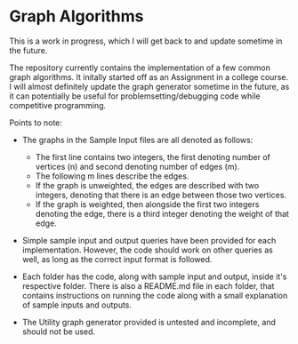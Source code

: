 # Graph Algorithms

This is a work in progress, which I will get back to and update sometime in the future.

The repository currently contains the implementation of a few common graph algorithms. It initally started off as an Assignment in a college course.
I will almost definitely update the graph generator sometime in the future, as it can potentially be useful for problemsetting/debugging code while competitive programming.

Points to note:

- The graphs in the Sample Input files are all denoted as follows:
    - The first line contains two integers, the first denoting number of vertices (n) and second denoting number of edges (m).
    - The following m lines describe the edges.
    - If the graph is unweighted, the edges are described with two integers, denoting that there is an edge between those two vertices.
    - If the graph is weighted, then alongside the first two integers denoting the edge, there is a third integer denoting the weight of that edge.

- Simple sample input and output queries have been provided for each implementation. However, the code should work on other queries as well, as long as the correct input format is followed.

- Each folder has the code, along with sample input and output, inside it's respective folder. There is also a README.md file in each folder, that contains instructions on running the code along with a small explanation of sample inputs and outputs.

- The Utility graph generator provided is untested and incomplete, and should not be used.

